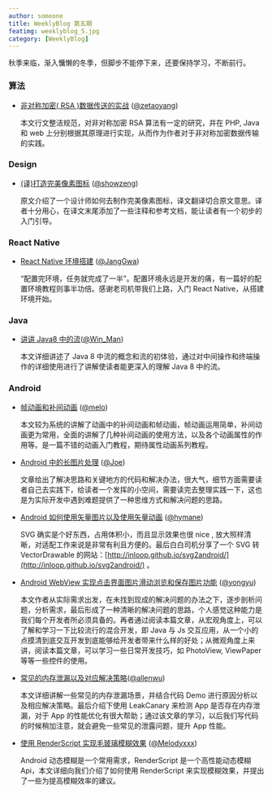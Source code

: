 ```yaml
---
author: someone
title: WeeklyBlog 第五期
featimg: weeklyblog_5.jpg
category: [WeeklyBlog]
---
```


秋季来临，渐入慵懒的冬季，但脚步不能停下来，还要保持学习，不断前行。

### 算法

- [非对称加密( RSA )数据传送的实战](https://zetaoyang.github.io/post/2016/10/06/rsa.html) ([@zetaoyang](https://github.com/zetaoyang))

  本文行文整洁规范，对非对称加密 RSA 算法有一定的研究，并在 PHP,  Java 和 web 上分别根据其原理进行实现，从而作为作者对于非对称加密数据传输的实践。

### Design

- [(译)打造完美像素图标](http://showzeng.itscoder.com/design/2016/10/22/make-pixel-perfect-icon.html) ([@showzeng](https://github.com/showzeng))

  原文介绍了一个设计师如何去制作完美像素图标，译文翻译切合原文意思。译者十分用心，在译文末尾添加了一些注释和参考文档，能让读者有一个初步的入门引导。

### React Native

- [React Native 环境搭建](http://janggwa.cn/2016/10/30/React%20Native%20%E7%8E%AF%E5%A2%83%E6%90%AD%E5%BB%BA/) ([@JangGwa](https://github.com/JangGwa))

  “配置完环境，任务就完成了一半”。配置环境永远是开发的痛，有一篇好的配置环境教程则事半功倍。感谢老司机带我们上路，入门 React Native，从搭建环境开始。


### Java

- [讲讲 Java8 中的流](https://win-man.github.io/2016/10/21/%E8%AE%B2%E8%AE%B2Java8%E4%B8%AD%E7%9A%84%E6%B5%81/)([@Win_Man](https://github.com/Win-Man))

  本文详细讲述了 Java 8 中流的概念和流的初体验，通过对中间操作和终端操作的详细使用进行了讲解使读者能更深入的理解 Java 8 中的流。

### Android

- [帧动画和补间动画](https://itsmelo.github.io/2016/10/31/%E5%B8%A7%E5%8A%A8%E7%94%BB%E5%92%8C%E8%A1%A5%E9%97%B4%E5%8A%A8%E7%94%BB/) ([@melo](https://itsmelo.github.io/))

  本文较为系统的讲解了动画中的补间动画和帧动画，帧动画运用简单，补间动画更为常用，全面的讲解了几种补间动画的使用方法，以及各个动画属性的作用等。是一篇不错的动画入门教程，期待属性动画系列教程。


- [Android 中的长图片处理](http://extremej.itscoder.com/android_long_picture_process) ([@Joe](http://extremej.itscoder.com/))

  文章给出了解决思路和关键地方的代码和解决办法，很大气，细节方面需要读者自己去实践下，给读者一个发挥的小空间，需要读完去整理实践一下，这也是为实际开发中遇到难题提供了一种思维方式和解决问题的思路。


- [Android 如何使用矢量图片以及使用矢量动画](http://hymane.itscoder.com/2016/10/09/hymane_20161010_how_to_use_vector_drawable) ([@hymane](http://hymane.itscoder.com/))

  SVG 确实是个好东西，占用体积小，而且显示效果也很 nice , 放大照样清晰，对适配工作来说是非常有利且方便的。最后白白司机分享了一个 SVG 转 VectorDrawable 的网站：[http://inloop.github.io/svg2android/](http://inloop.github.io/svg2android/) 。


- [Android WebView 实现点击界面图片滑动浏览和保存图片功能](http://yongyu.itscoder.com/2016/10/24/show_image_from_webView/#more) ([@yongyu](https://github.com/yongyu0102))

  本文作者从实际需求出发，在未找到现成的解决问题的办法之下，逐步剖析问题，分析需求，最后形成了一种清晰的解决问题的思路，个人感觉这种能力是我们每个开发者所必须具备的。再者通过阅读本篇文章，从宏观角度上，可以了解和学习一下比较流行的混合开发，即 Java 与 Js 交互应用，从一个小的点摸清到底交互开发到底能够给开发者带来什么样的好处；从微观角度上来讲，阅读本篇文章，可以学习一些日常开发技巧，如  PhotoView, ViewPaper 等等一些控件的使用。


- [常见的内存泄漏以及对应解决策略](http://allenwu.itscoder.com/oom-and-solution)([@allenwu](http://allenwu.itscoder.com/))

  本文详细讲解一些常见的内存泄漏场景，并结合代码 Demo 进行原因分析以及相应解决策略。最后介绍下使用 LeakCanary 来检测 App 是否存在内存泄漏，对于 App 的性能优化有很大帮助；通过该文章的学习，以后我们写代码的时候稍加注意，就会避免一些常见的泄露问题，提升 App 性能。


- [使用 RenderScript 实现毛玻璃模糊效果](http://imhanjie.com/2016/10/09/blur-image-by-renderscript/) ([@Melodyxxx](https://github.com/melodyxxx))

  Android 动态模糊是一个常用需求，RenderScript 是一个高性能动态模糊 Api，本文详细向我们介绍了如何使用 RenderScript 来实现模糊效果，并提出了一些为提高模糊效率的建议。



